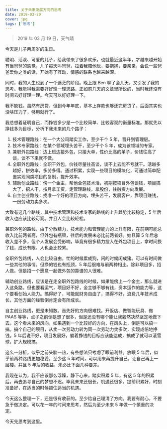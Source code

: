 ```yaml
---
title: 关于未来发展方向的思考
date: 2019-03-20
cover: jpg
tags: ['思考']
---
```


> 2019 年 03 月 19 日，天气晴

今天是儿子两周岁的生日。

聪明、活泼、可爱的儿子，给我带来了很多欢乐，也就最近这半年，才越来越开始有当爸爸的感觉。儿子每天叫爸爸，拉着我陪他玩，要抱抱，要亲亲，会说一些爸爸爱你之类的话，开始有了互动，情感的联系也越来越深。

同时，我的人生也到了一个迷茫的阶段。晚上跟 Ben 聊了会儿天，又引发了我的思考。我觉得我需要好好理一理思路，正如前几天的文章里所说的，当时我还没有时间去好好理一理。今天可以好好理一下。

我不缺钱。虽然有房贷，但到今年年底，基本上存款也够还完房贷了。后面其实也没啥压力了，够用就行了。

我总想着证明自己，而挣钱多少是一个比较简单、比较客观的衡量标准。那就先以挣钱多为目标，分析下我未来的几个路子：

1. 技术管理路线：在一个大公司踏实工作，至少干个 5 年，晋升到管理层。
2. 技术专家路线：在某个领域埋头苦干，至少干个 5 年，成为该领域的专家。
3. 兼职外包路线：边上班边接外包，只接大单，性价比高的单子，价钱往高了谈，谈不下来就不做。
4. 全职外包路线：全职干外包，价钱尽量往高谈，谈不上去能不亏就干。活越多越好，拼效率，多劳多得。通过积累，实现一些项目的模块化，可通过简单配置实现同类项目的复制，提升效率。
5. 辅助创业路线：傍一个金主，帮他全包技术活，初期按项目外包谈钱，项目搞大了，招人干，按月拿工资，走管理路线，拿股份，往融资方向发展。
6. 自主创业路线：找准一个好的项目方向，埋头苦干，发展客户，靠项目赚钱，一份劳动力卖多次。

大致有这几个路线，其中技术管理和技术专家的路线的上升趋势比较稳定，5 年后收入也应该比较可观。并且人会比较轻松。

兼职外包的路线，由于分散精力，技术能力和管理能力的上升有限，在前期可能总收入比前两者高，但外包有瓶颈，往后的发展未必比前两者好。姑且算 5 年后总收入差不多，但个人发展会受影响，毕竟有很多精力投入在外包项目上，拿时间换了钱，成长有限。人也会比较累。

全职外包路线，人会比较自由，忙的时候累成狗，闲的时候闲成猪。可以有时间做一些其他的事情。但挣的钱也有瓶颈，5 年后很难与前两种相比。除非项目多，招人做。但是招一个愿意一起做外包的靠谱的人很难。

辅助创业路线，应该是在走全职外包路线的时候，如果能傍上一个金主，那么就进入这条路。但也要看运气，项目好不好，金主够不够有钱，资本运作的能力等，这个要看创始人能力。搞得好了，可能就财务自由了，搞得不好，浪费几年技术成长，其他方面的经验倒肯定会有所成长。

自主创业路线，更是未知数。首先好的方向很难找。开饭店、做智能玩具、做 PAAS 等等，点子之前倒是想了很多，但是还没有哪个能让我毅然决然坚定地做下去。这个看未来的风向，如果遇到一个比较好的方向，在风头上，倒是可以搞一搞。搞个自己的项目，从卖一次劳动力转为同一次劳动力卖多次，实现成倍地挣钱。5 年后说不好，项目发展好，躺着挣钱的目标应该能达成，搞成了就可以滚雪球，扩大规模搞。

这么一分析，似乎之前头脑一热，有些想法只考虑了眼前利益。放眼 5 年后，似乎前两种路线更加稳妥。至少这 5 年时间，可以用来再提升自己，让自己再上一层楼。并且 5 年后的收益，未必比下面几种要差。

我现在认为，我不应该那么浮躁，静下心来，踏实积累 5 年，有这 5 年的积累后，再去追寻自己的梦想不迟。毕竟未来还很长，机遇还很多。提前积累好，时刻准备好，在适当的时候抓住适当的机遇。

今天这么整理一下，还是很有收获的。至少给自己理清了方向。我要有耐心，不要急于做决定。可以花一年的时间来思考，然后为至少未来 5 年做一个慎重的决定。

今天先思考到这里。
